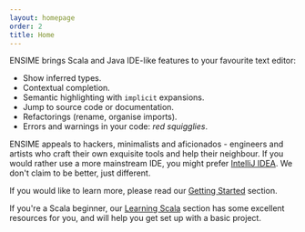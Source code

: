 ```yaml
---
layout: homepage
order: 2
title: Home
---
```


ENSIME brings Scala and Java IDE-like features to your favourite text editor:

- Show inferred types.
- Contextual completion.
- Semantic highlighting with `implicit` expansions.
- Jump to source code or documentation.
- Refactorings (rename, organise imports).
- Errors and warnings in your code: *red squigglies*.

ENSIME appeals to hackers, minimalists and aficionados - engineers and artists who craft their own exquisite tools and help their neighbour. If you would rather use a more mainstream IDE, you might prefer [IntelliJ IDEA](https://www.jetbrains.com/help/idea/2016.1/creating-and-running-your-scala-application.html). We don't claim to be better, just different.

If you would like to learn more, please read our [Getting Started](getting_started) section.

If you're a Scala beginner, our [Learning Scala](learning_scala) section has some excellent resources for you, and will help you get set up with a basic project.
